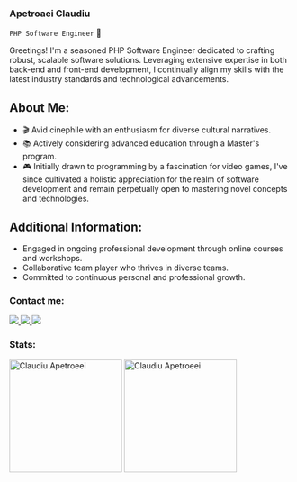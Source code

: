 ### Apetroaei Claudiu

`PHP Software Engineer` 💼

Greetings! I'm a seasoned PHP Software Engineer dedicated to crafting robust, scalable software solutions. Leveraging extensive expertise in both back-end and front-end development, I continually align my skills with the latest industry standards and technological advancements.

## About Me: ##

- 🎬 Avid cinephile with an enthusiasm for diverse cultural narratives.
- 📚 Actively considering advanced education through a Master's program.
- 🎮 Initially drawn to programming by a fascination for video games, I've since cultivated a holistic appreciation for the realm of software development and remain perpetually open to mastering novel concepts and technologies.

## Additional Information: ##

- Engaged in ongoing professional development through online courses and workshops.
- Collaborative team player who thrives in diverse teams.
- Committed to continuous personal and professional growth.

### Contact me:

<p align='left'>
  <a href="https://www.linkedin.com/in/claudiu-apetroaei-219b5a197/" target="_blank">
    <img src="https://img.shields.io/badge/linkedin%20-%230072B1.svg?&style=for-the-badge&logo=LinkedIn&logoColor=white"/>
  </a>
    <a href="https://open.spotify.com/user/8ny8bs27du5xbyoaa434trq7e" target="_blank">
      <img src="https://img.shields.io/badge/spotify%20-%231DB954.svg?&style=for-the-badge&logo=spotify&logoColor=white"/>
    </a>
    <a href="mailto:apetroaei.claudiu99@gmail.com" target="_blank">
      <img src="https://img.shields.io/badge/mail%20-%23991D0A.svg?&style=for-the-badge&logo=gmail&logoColor=white"/>
    </a>
</p>
  
### Stats:
<p aling="center">
  <img height=200 align="center" src="https://github-readme-stats.vercel.app/api?username=ApetroaeiClaudiu&show_icons=true&rank_icon=github&theme=synthwave" alt="Claudiu Apetroeei"/>
  <img height=200 align="center" src="https://github-readme-stats.vercel.app/api/top-langs/?username=ApetroaeiClaudiu&hide=tcl&langs_count=6&layout=donut&theme=synthwave&card_width=320" alt="Claudiu Apetroeei"/>
</p>

<!--
git init
git add .
git commit -m "Add existing project files to Git"
git remote add origin https://github.com/cameronmcnz/example-website.git
git push -u -f origin master
-->
